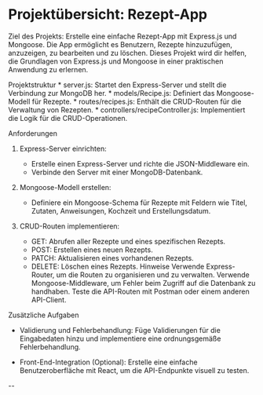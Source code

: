 # Projektübersicht: Rezept-App

Ziel des Projekts:
Erstelle eine einfache Rezept-App mit Express.js und Mongoose. Die App ermöglicht es Benutzern, Rezepte hinzuzufügen, anzuzeigen, zu bearbeiten und zu löschen. Dieses Projekt wird dir helfen, die Grundlagen von Express.js und Mongoose in einer praktischen Anwendung zu erlernen.

Projektstruktur
    * server.js: Startet den Express-Server und stellt die Verbindung zur MongoDB her.
    * models/Recipe.js: Definiert das Mongoose-Modell für Rezepte.
    * routes/recipes.js: Enthält die CRUD-Routen für die Verwaltung von Rezepten.
    * controllers/recipeController.js: Implementiert die Logik für die CRUD-Operationen.

Anforderungen
1. Express-Server einrichten:

    * Erstelle einen Express-Server und richte die JSON-Middleware ein.
    * Verbinde den Server mit einer MongoDB-Datenbank.


2. Mongoose-Modell erstellen:

    * Definiere ein Mongoose-Schema für Rezepte mit Feldern wie Titel, Zutaten, Anweisungen, Kochzeit und Erstellungsdatum.

3. CRUD-Routen implementieren:

    * GET: Abrufen aller Rezepte und eines spezifischen Rezepts.
    * POST: Erstellen eines neuen Rezepts.
    * PATCH: Aktualisieren eines vorhandenen Rezepts.
    * DELETE: Löschen eines Rezepts.
Hinweise
Verwende Express-Router, um die Routen zu organisieren und zu verwalten.
Verwende Mongoose-Middleware, um Fehler beim Zugriff auf die Datenbank zu handhaben.
Teste die API-Routen mit Postman oder einem anderen API-Client.


Zusätzliche Aufgaben
* Validierung und Fehlerbehandlung: Füge Validierungen für die Eingabedaten hinzu und implementiere eine ordnungsgemäße Fehlerbehandlung.

* Front-End-Integration (Optional): Erstelle eine einfache Benutzeroberfläche mit React, um die API-Endpunkte visuell zu testen.

--
